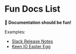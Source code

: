 # Fun Docs List

**:tada: Documentation should be fun!**

Examples:

- [Slack Release Notes](https://slackhq.com/a-little-thing-about-release-notes-997d2e06842d#.clju1zows)
- [Keen IO Easter Egg](https://keen.io/docs/api/reference/)
